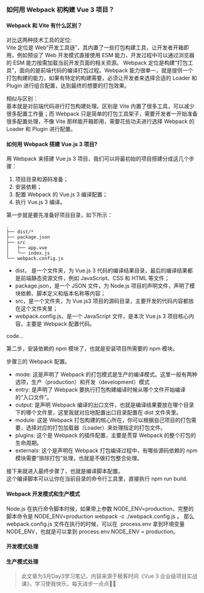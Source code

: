 ### 如何用 Webpack 初构建 Vue 3 项目？

#### Webpack 和 Vite 有什么区别？

对比这两种技术工具的定位:<br/>
Vite 定位是 Web“开发工具链”，其内置了一些打包构建工具，让开发者开箱即用，例如预设了 Web 开发模式直接使用 ESM 能力，开发过程中可以通过浏览器的 ESM 能力按需加载当前开发页面的相关资源。
Webpack 定位是构建“打包工具”，面向的是前端代码的编译打包过程。Webpack 能力很单一，就是提供一个打包构建的能力，如果有特定的构建需要，必须让开发者来选择合适的 Loader 和 Plugin 进行组合配置，达到最终的想要的打包效果。

相似与区别：
<br/>
基本就是对前端代码进行打包构建处理。区别是 Vite 内置了很多工具，可以减少很多配置工作量；而 Webpack 只是简单的打包工具架子，需要开发者一开始准备很多配置处理，不像 Vite 那样能开箱即用，需要花些功夫进行选择 Webpack 的 Loader 和 Plugin 进行配置。

#### 如何用 Webpack 搭建 Vue.js 3 项目?

用 Webpack 来搭建 Vue.js 3 项目，我们可以将最初始的项目搭建分成这几个步骤：

1. 项目目录和源码准备；
2. 安装依赖；
3. 配置 Webpack 的 Vue.js 3 编译配置；
4. 执行 Vue.js 3 编译。

第一步就是要先准备好项目目录，如下所示：
```
.
├── dist/*
├── package.json
├── src
│   ├── app.vue
│   └── index.js
└── webpack.config.js
```
- dist， 是一个文件夹，为 Vue.js 3 代码的编译结果目录，最后的编译结果都是前端静态资源文件，例如 JavaScript、CSS 和 HTML 等文件；
- package.json，是一个 JSON 文件，为 Node.js 项目的声明文件，声明了模块依赖、脚本定义和版本名称等内容；
- src，是一个文件夹，为 Vue.js3 项目的源码目录，主要开发的代码内容都放在这个文件夹里；
- webpack.config.js，是一个 JavaScript 文件，是本次 Vue.js 3 项目核心内容，主要是 Webpack 配置代码。

code...

第二步，安装依赖的 npm 模块了，也就是安装项目所需要的 npm 模块。

步骤三的 Webpack 配置。

- mode: 这是声明了 Webpack 的打包模式是生产的编译模式。这里一般有两种选项，生产（production）和开发（development）模式
- entry: 是声明了 Webpack 要执行打包构建编译时候从哪个文件开始编译的“入口文件”。
- output: 是声明 Webpack 编译的出口文件，也就是编译结果要放在哪个目录下的哪个文件里，这里我就对应地配置出口目录配置在 dist 文件夹里。
- module: 这是 Webpack 打包构建的核心所在，你可以根据自己项目的打包需要，选择对应的打包加载器（Loader）来处理指定的打包文件。
- plugins: 这个是 Webpack 的插件配置，主要是贯穿 Webpack 的整个打包的生命周期。
- externals: 这个是声明在 Webpack 打包编译过程中，有哪些源码依赖的 npm 模块需要“排除打包”处理，也就是不做打包整合处理。

接下来就进入最终步骤了，也就是编译脚本配置。<br/>
这个编译脚本可以让你在当前目录的命令行工具里，直接执行 npm run build.

#### Webpack 开发模式和生产模式

Node.js 在执行命令脚本时候，如果带上参数 NODE_ENV=production，完整的脚本命令是 NODE_ENV=production webpack -c ./webpack.config.js 。
那么 webpack.config.js 文件在执行的时候，可以在  process.env 拿到环境变量 NODE_ENV，也就是可以拿到 process.env.NODE_ENV = production。

#### 开发模式处理
#### 生产模式处理

> 此文章为3月Day3学习笔记，内容来源于极客时间《Vue 3 企业级项目实战课》，学习使我快乐，每天进步一点点💪💪
